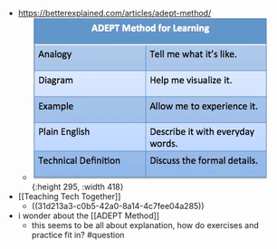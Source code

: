 - https://betterexplained.com/articles/adept-method/
  - ![adept-method.png.webp](../assets/adept-method.png_1677755003698_0.webp){:height 295, :width 418}
- [[Teaching Tech Together]]
  - ((31d213a3-c0b5-42a0-8a14-4c7fee04a285))
- i wonder about the [[ADEPT Method]]
  - this seems to be all about explanation, how do exercises and practice fit in? #question
